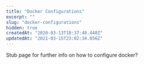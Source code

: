 ```yaml
---
title: "Docker Configurations"
excerpt: ""
slug: "docker-configurations"
hidden: true
createdAt: "2020-03-13T18:37:48.448Z"
updatedAt: "2021-03-15T23:02:34.056Z"
---
```

Stub page for further info on how to configure docker?